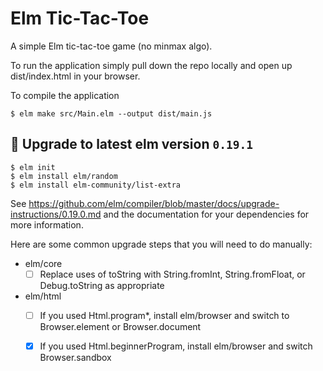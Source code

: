 # Elm Tic-Tac-Toe
A simple Elm tic-tac-toe game (no minmax algo).

To run the application simply pull down the repo locally and open up dist/index.html in your browser.

To compile the application

```
$ elm make src/Main.elm --output dist/main.js
```

## :bookmark: Upgrade to latest elm version `0.19.1`

```
$ elm init
$ elm install elm/random 
$ elm install elm-community/list-extra
```

See <https://github.com/elm/compiler/blob/master/docs/upgrade-instructions/0.19.0.md>
and the documentation for your dependencies for more information.

Here are some common upgrade steps that you will need to do manually:

- elm/core
  - [ ] Replace uses of toString with String.fromInt, String.fromFloat, or Debug.toString as appropriate
- elm/html
  - [ ] If you used Html.program*, install elm/browser and switch to Browser.element or Browser.document
  - [x] If you used Html.beginnerProgram, install elm/browser and switch Browser.sandbox

